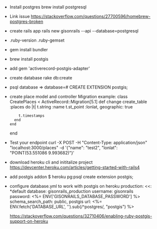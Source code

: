 * Install postgres brew install postgresql
 - Link issue https://stackoverflow.com/questions/27700596/homebrew-postgres-broken

* create rails app rails new gisonrails --api --database=postgresql

* .ruby-version .ruby-gemset

* gem install bundler

* brew install postgis

* add gem 'activerecord-postgis-adapter'

* create database rake db:create

* psql database => database=# CREATE EXTENSION postgis;

* create place model and controller
	Migration example: 
	class CreatePlaces < ActiveRecord::Migration[5.1]
	  def change
	    create_table :places do |t|
	      t.string :name
	      t.st_point :lonlat, geographic: true

	      t.timestamps
	    end
	  end
	end

* Test your endpoint 
	curl -X POST -H "Content-Type: application/json" "localhost:3000/places" -d '{"name": "test2", "lonlat": "POINT(53.551086 9.993682)"}'

* download heroku cli and inititalize project
	https://devcenter.heroku.com/articles/getting-started-with-rails4

* add postgis addon
	$ heroku pg:psql
	create extension postgis;

* configure database.yml to work with postgis on heroku
	production:
	  <<: *default
	  database: gisonrails_production
	  username: gisonrails
	  password: <%= ENV['GISONRAILS_DATABASE_PASSWORD'] %>
	  schema_search_path: public, postgis
  	  url: <%= ENV.fetch('DATABASE_URL', '').sub(/^postgres/, "postgis") %>

	https://stackoverflow.com/questions/32710406/enabling-ruby-postgis-support-on-heroku

